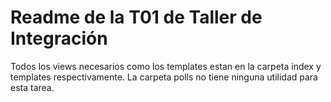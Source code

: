 # Readme de la T01 de Taller de Integración
Todos los views necesarios como los templates estan en la carpeta index y
templates respectivamente. La carpeta polls no tiene ninguna utilidad para esta tarea.
